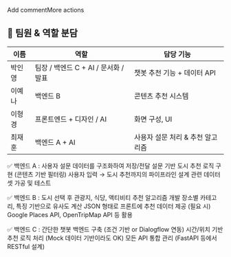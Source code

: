 Add commentMore actions

## 👥 팀원 & 역할 분담

| 이름 | 역할 | 담당 기능 |
|------|------|-----------|
| 박인영 | 팀장 / 백엔드 C + AI / 문서화 / 발표 | 챗봇 추천 기능 + 데이터 API |
| 이예나 | 백엔드 B | 콘텐츠 추천 시스템 |
| 이형경 | 프론트엔드 + 디자인 / AI | 화면 구성, UI |
| 최재훈 | 백엔드 A + AI | 사용자 설문 처리 & 추천 알고리즘 |

✅ 백엔드 A :
사용자 설문 데이터를 구조화하여 저장/전달
설문 기반 도시 추천 로직 구현 (콘텐츠 기반 필터링)
사용자 입력 → 도시 추천까지의 파이프라인 설계
관련 데이터셋 가공 및 테스트

✅ 백엔드 B :
도시 선택 후 관광지, 식당, 액티비티 추천 알고리즘 개발
장소별 카테고리, 특징 기반으로 유사도 계산
JSON 형태로 프론트에 추천 데이터 제공
(필요 시) Google Places API, OpenTripMap API 등 활용

✅ 백엔드 C :
간단한 챗봇 백엔드 구축 (조건 기반 or Dialogflow 연동)
시간/위치 기반 추천 로직 처리 (Mock 데이터 기반이라도 OK)
모든 API 통합 관리 (FastAPI 등에서 RESTful 설계)